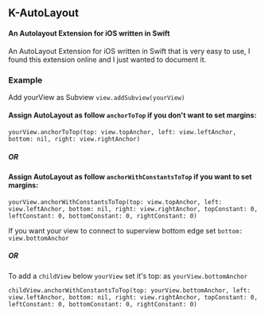 ## K-AutoLayout
#### An Autolayout Extension for iOS written in Swift

An AutoLayout Extension for iOS written in Swift that is very easy to use, I found this extension online and I just wanted to document it.


### Example
Add yourView as Subview
`view.addSubview(yourView)`

#### Assign AutoLayout as follow `anchorToTop` if you don't want to set margins:

`yourView.anchorToTop(top: view.topAnchor, left: view.leftAnchor, bottom: nil, right: view.rightAnchor)`

##### OR

#### Assign AutoLayout as follow `anchorWithConstantsToTop` if you want to set margins:

`yourView.anchorWithConstantsToTop(top: view.topAnchor, left: view.leftAnchor, bottom: nil, right: view.rightAnchor, topConstant: 0, leftConstant: 0, bottomConstant: 0, rightConstant: 0)`

If you want your view to connect to superview bottom edge set `bottom: view.bottomAnchor`

##### OR

To add a `childView` below `yourView` set it's top: as `yourView.bottomAnchor` 

`childView.anchorWithConstantsToTop(top: yourView.bottomAnchor, left: view.leftAnchor, bottom: nil, right: view.rightAnchor, topConstant: 0, leftConstant: 0, bottomConstant: 0, rightConstant: 0)`
